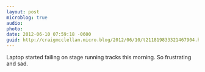 ```yaml
---
layout: post
microblog: true
audio: 
photo: 
date: 2012-06-10 07:59:18 -0600
guid: http://craigmcclellan.micro.blog/2012/06/10/t211819833321467904.html
---
```

Laptop started failing on stage running tracks this morning. So frustrating and sad.
